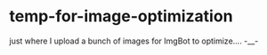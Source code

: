 # temp-for-image-optimization

just where I upload a bunch of images for ImgBot to optimize.... -__-
